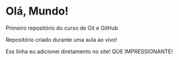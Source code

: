 # Olá, Mundo!
 Primeiro repositório do curso de Git e GitHub

 Repositório criado durante uma aula ao vivo!

Ess linha eu adicionei diretamento no site! QUE IMPRESSIONANTE!
